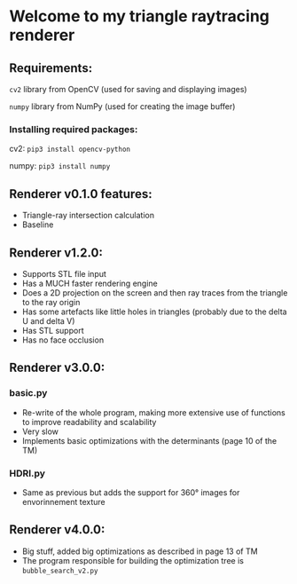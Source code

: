 # Welcome to my triangle raytracing renderer

## Requirements:
```cv2``` library from OpenCV (used for saving and displaying images)

```numpy``` library from NumPy (used for creating the image buffer)

### Installing required packages:
cv2: ```pip3 install opencv-python```

numpy: ```pip3 install numpy```

## Renderer v0.1.0 features:
* Triangle-ray intersection calculation
* Baseline

## Renderer v1.2.0:
* Supports STL file input
* Has a MUCH faster rendering engine
* Does a 2D projection on the screen and then ray traces from the triangle to the ray origin
* Has some artefacts like little holes in triangles (probably due to the delta U and delta V)
* Has STL support
* Has no face occlusion

## Renderer v3.0.0:
### basic.py
* Re-write of the whole program, making more extensive use of functions to improve readability and scalability
* Very slow
* Implements basic optimizations with the determinants (page 10 of the TM)

### HDRI.py
* Same as previous but adds the support for 360° images for envorinnement texture

## Renderer v4.0.0:
* Big stuff, added big optimizations as described in page 13 of TM
* The program responsible for building the optimization tree is ```bubble_search_v2.py```
